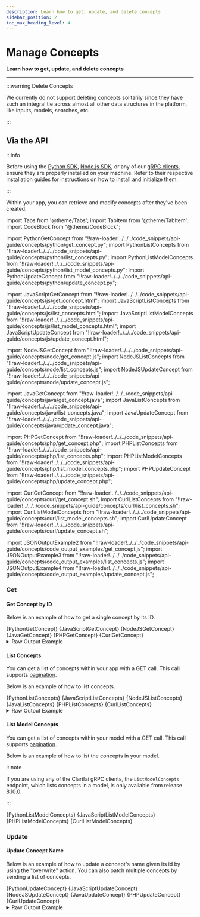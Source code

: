 ```yaml
---
description: Learn how to get, update, and delete concepts
sidebar_position: 2
toc_max_heading_level: 4
---
```


# Manage Concepts

**Learn how to get, update, and delete concepts**
<hr />


:::warning Delete Concepts

We currently do not support deleting concepts solitarily since they have such an integral tie across almost all other data structures in the platform, like inputs, models, searches, etc.

:::


## **Via the API**

:::info

Before using the [Python SDK](https://docs.clarifai.com/additional-resources/api-overview/python-sdk), [Node.js SDK](https://docs.clarifai.com/additional-resources/api-overview/nodejs-sdk), or any of our [gRPC clients](https://docs.clarifai.com/additional-resources/api-overview/grpc-clients), ensure they are properly installed on your machine. Refer to their respective installation guides for instructions on how to install and initialize them.

:::


Within your app, you can retrieve and modify concepts after they've been created.


import Tabs from '@theme/Tabs';
import TabItem from '@theme/TabItem';
import CodeBlock from "@theme/CodeBlock";

import PythonGetConcept from "!!raw-loader!../../../code_snippets/api-guide/concepts/python/get_concept.py";
import PythonListConcepts from "!!raw-loader!../../../code_snippets/api-guide/concepts/python/list_concepts.py";
import PythonListModelConcepts from "!!raw-loader!../../../code_snippets/api-guide/concepts/python/list_model_concepts.py";
import PythonUpdateConcept from "!!raw-loader!../../../code_snippets/api-guide/concepts/python/update_concept.py";

import JavaScriptGetConcept from "!!raw-loader!../../../code_snippets/api-guide/concepts/js/get_concept.html";
import JavaScriptListConcepts from "!!raw-loader!../../../code_snippets/api-guide/concepts/js/list_concepts.html";
import JavaScriptListModelConcepts from "!!raw-loader!../../../code_snippets/api-guide/concepts/js/list_model_concepts.html";
import JavaScriptUpdateConcept from "!!raw-loader!../../../code_snippets/api-guide/concepts/js/update_concept.html";

import NodeJSGetConcept from "!!raw-loader!../../../code_snippets/api-guide/concepts/node/get_concept.js";
import NodeJSListConcepts from "!!raw-loader!../../../code_snippets/api-guide/concepts/node/list_concepts.js";
import NodeJSUpdateConcept from "!!raw-loader!../../../code_snippets/api-guide/concepts/node/update_concept.js";

import JavaGetConcept from "!!raw-loader!../../../code_snippets/api-guide/concepts/java/get_concept.java";
import JavaListConcepts from "!!raw-loader!../../../code_snippets/api-guide/concepts/java/list_concepts.java";
import JavaUpdateConcept from "!!raw-loader!../../../code_snippets/api-guide/concepts/java/update_concept.java";

import PHPGetConcept from "!!raw-loader!../../../code_snippets/api-guide/concepts/php/get_concept.php";
import PHPListConcepts from "!!raw-loader!../../../code_snippets/api-guide/concepts/php/list_concepts.php";
import PHPListModelConcepts from "!!raw-loader!../../../code_snippets/api-guide/concepts/php/list_model_concepts.php";
import PHPUpdateConcept from "!!raw-loader!../../../code_snippets/api-guide/concepts/php/update_concept.php";

import CurlGetConcept from "!!raw-loader!../../../code_snippets/api-guide/concepts/curl/get_concept.sh";
import CurlListConcepts from "!!raw-loader!../../../code_snippets/api-guide/concepts/curl/list_concepts.sh";
import CurlListModelConcepts from "!!raw-loader!../../../code_snippets/api-guide/concepts/curl/list_model_concepts.sh";
import CurlUpdateConcept from "!!raw-loader!../../../code_snippets/api-guide/concepts/curl/update_concept.sh";

import JSONOutputExample2 from "!!raw-loader!../../../code_snippets/api-guide/concepts/code_output_examples/get_concept.js";
import JSONOutputExample3 from "!!raw-loader!../../../code_snippets/api-guide/concepts/code_output_examples/list_concepts.js";
import JSONOutputExample4 from "!!raw-loader!../../../code_snippets/api-guide/concepts/code_output_examples/update_concept.js";


### Get

#### Get Concept by ID

Below is an example of how to get a single concept by its ID.

<Tabs>

<TabItem value="python" label="Python (gRPC)">
    <CodeBlock className="language-python">{PythonGetConcept}</CodeBlock>
</TabItem>

<TabItem value="js_rest" label="JavaScript (REST)">
    <CodeBlock className="language-javascript">{JavaScriptGetConcept}</CodeBlock>
</TabItem>

<TabItem value="nodejs" label="Node.js (gRPC)">
    <CodeBlock className="language-javascript">{NodeJSGetConcept}</CodeBlock>
</TabItem>

<TabItem value="java" label="Java (gRPC)">
    <CodeBlock className="language-java">{JavaGetConcept}</CodeBlock>
</TabItem>

<TabItem value="php" label="PHP (gRPC)">
    <CodeBlock className="language-php">{PHPGetConcept}</CodeBlock>
</TabItem>

<TabItem value="curl" label="cURL">
    <CodeBlock className="language-bash">{CurlGetConcept}</CodeBlock>
</TabItem>

</Tabs>

<details>
  <summary>Raw Output Example</summary>
    <CodeBlock className="language-js">{JSONOutputExample2}</CodeBlock>
</details>

#### List Concepts

You can get a list of concepts within your app with a GET call. This call supports [pagination](https://docs.clarifai.com/api-guide/advanced-topics/pagination/).

Below is an example of how to list concepts. 

<Tabs>

<TabItem value="python" label="Python (gRPC)">
    <CodeBlock className="language-python">{PythonListConcepts}</CodeBlock>
</TabItem>

<TabItem value="js_rest" label="JavaScript (REST)">
    <CodeBlock className="language-javascript">{JavaScriptListConcepts}</CodeBlock>
</TabItem>

<TabItem value="nodejs" label="Node.js (gRPC)">
    <CodeBlock className="language-javascript">{NodeJSListConcepts}</CodeBlock>
</TabItem>

<TabItem value="java" label="Java (gRPC)">
    <CodeBlock className="language-java">{JavaListConcepts}</CodeBlock>
</TabItem>

<TabItem value="php" label="PHP (gRPC)">
    <CodeBlock className="language-php">{PHPListConcepts}</CodeBlock>
</TabItem>

<TabItem value="curl" label="cURL">
    <CodeBlock className="language-bash">{CurlListConcepts}</CodeBlock>
</TabItem>

</Tabs>

<details>
  <summary>Raw Output Example</summary>
    <CodeBlock className="language-js">{JSONOutputExample3}</CodeBlock>
</details>

#### List Model Concepts

You can get a list of concepts within your model with a GET call. This call supports [pagination](https://docs.clarifai.com/api-guide/advanced-topics/pagination/).

Below is an example of how to list the concepts in your model. 

:::note

If you are using any of the Clarifai gRPC clients, the `ListModelConcepts` endpoint, which lists concepts in a model, is only available from release 8.10.0. 

:::

<Tabs>

<TabItem value="python" label="Python (gRPC)">
    <CodeBlock className="language-python">{PythonListModelConcepts}</CodeBlock>
</TabItem>

<TabItem value="js_rest" label="JavaScript (REST)">
    <CodeBlock className="language-javascript">{JavaScriptListModelConcepts}</CodeBlock>
</TabItem>

<TabItem value="php" label="PHP (gRPC)">
    <CodeBlock className="language-php">{PHPListModelConcepts}</CodeBlock>
</TabItem>

<TabItem value="curl" label="cURL">
    <CodeBlock className="language-bash">{CurlListModelConcepts}</CodeBlock>
</TabItem>

</Tabs>

### Update

#### Update Concept Name

Below is an example of how to update a concept's name given its id by using the "overwrite" action. You can also patch multiple concepts by sending a list of concepts.

<Tabs>

<TabItem value="python" label="Python (gRPC)">
    <CodeBlock className="language-python">{PythonUpdateConcept}</CodeBlock>
</TabItem>

<TabItem value="js_rest" label="JavaScript (REST)">
    <CodeBlock className="language-javascript">{JavaScriptUpdateConcept}</CodeBlock>
</TabItem>

<TabItem value="nodejs" label="Node.js (gRPC)">
    <CodeBlock className="language-javascript">{NodeJSUpdateConcept}</CodeBlock>
</TabItem>

<TabItem value="java" label="Java (gRPC)">
    <CodeBlock className="language-java">{JavaUpdateConcept}</CodeBlock>
</TabItem>

<TabItem value="php" label="PHP (gRPC)">
    <CodeBlock className="language-php">{PHPUpdateConcept}</CodeBlock>
</TabItem>

<TabItem value="curl" label="cURL">
    <CodeBlock className="language-bash">{CurlUpdateConcept}</CodeBlock>
</TabItem>

</Tabs>

<details>
  <summary>Raw Output Example</summary>
    <CodeBlock className="language-js">{JSONOutputExample4}</CodeBlock>
</details>

